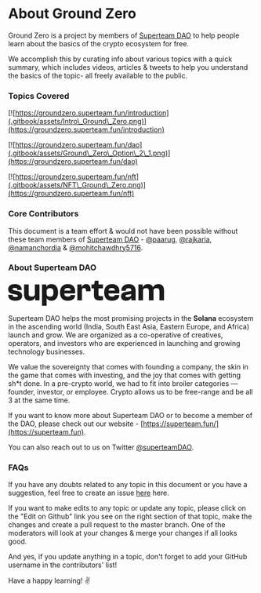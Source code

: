 # About Ground Zero



Ground Zero is a project by members of [Superteam DAO](https://superteam.fun) to help people learn about the basics of the crypto ecosystem for free.

We accomplish this by curating info about various topics with a quick summary, which includes videos, articles & tweets to help you understand the basics of the topic- all freely available to the public.

### Topics Covered

[![https://groundzero.superteam.fun/introduction](.gitbook/assets/Intro\_Ground\_Zero.png)](https://groundzero.superteam.fun/introduction)

[![https://groundzero.superteam.fun/dao](.gitbook/assets/Ground\_Zero\_Option\_2\_1.png)](https://groundzero.superteam.fun/dao)

[![https://groundzero.superteam.fun/nft](.gitbook/assets/NFT\_Ground\_Zero.png)](https://groundzero.superteam.fun/nft)

### Core Contributors

This document is a team effort & would not have been possible without these team members of [Superteam DAO](https://superteam.fun) - [@paarug](https://github.com/paarug), [@rajkaria](https://github.com/rajkaria), [@namanchordia](https://github.com/namanchordia) & [@mohitchawdhry5716](https://github.com/mohitchawdhry5716).

### About Superteam DAO

![](.gitbook/assets/superteam.png)

Superteam DAO helps the most promising projects in the **Solana** ecosystem in the ascending world (India, South East Asia, Eastern Europe, and Africa) launch and grow. We are organized as a co-operative of creatives, operators, and investors who are experienced in launching and growing technology businesses.

We value the sovereignty that comes with founding a company, the skin in the game that comes with investing, and the joy that comes with getting sh\*t done. In a pre-crypto world, we had to fit into broiler categories — founder, investor, or employee. Crypto allows us to be free-range and be all 3 at the same time.

If you want to know more about Superteam DAO or to become a member of the DAO, please check out our website - [https://superteam.fun/](https://superteam.fun).

You can also reach out to us on Twitter [@superteamDAO](https://twitter.com/SuperteamDAO).

### FAQs

If you have any doubts related to any topic in this document or you have a suggestion, feel free to create an issue [here](https://github.com/SuperteamDAO/ground-zero/issues) here.

If you want to make edits to any topic or update any topic, please click on the "Edit on Github" link you see on the right section of that topic, make the changes and create a pull request to the master branch. One of the moderators will look at your changes & merge your changes if all looks good.

And yes, if you update anything in a topic, don't forget to add your GitHub username in the contributors' list!

Have a happy learning! ✌️
